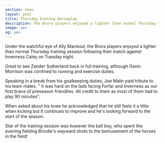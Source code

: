 ```yaml
---
section: news
layout: post
title: Thursday Evening Horseplay
description: The Brora players enjoyed a lighter than normal Thursday training session following their match against Inverness Caley on Tuesday night
image: yes
og: yes
---
```

Under the watchful eye of Ally Macleod, the Brora players enjoyed a lighter than normal Thursday training session following their match against Inverness Caley on Tuesday night.

Great to see Zander Sutherland back in full training, although Gavin Morrison was confined to running and exercise duties.

Speaking in a break from his goalkeeping duties, Joe Malin paid tribute to his team mates. " It was hard on the lads facing Forfar and Inverness as our first brace of preseason friendlies. All credit to them as most of them had to play 90 minutes".

When asked about his knee he acknowledged that he still feels it a little when kicking but it continues to improve and he's looking forward to the start of the season.

Star of the training session was however the ball boy, who spent the evening fielding Brindle's wayward shots to the bemusement of the horses in the field!